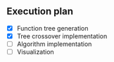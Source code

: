 ## Execution plan

- [x] Function tree generation
- [x] Tree crossover implementation
- [ ] Algorithm implementation
- [ ] Visualization
